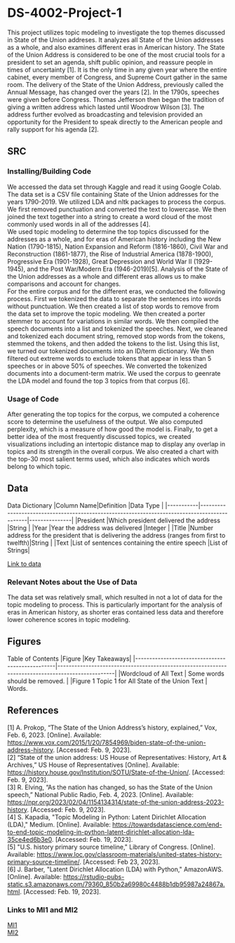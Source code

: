 # DS-4002-Project-1
  This project utilizes topic modeling to investigate the top themes discussed in State of the Union addreses. It analyzes all State of the Union addresses as a whole, and also examines different eras in American history. The State of the Union Address is considered to be one of the most crucial tools for a president to set an agenda, shift public opinion, and reassure people in times of uncertainty [1]. It is the only time in any given year where the entire cabinet, every member of Congress, and Supreme Court gather in the same room. 
  The delivery of the State of the Union Address, previously called the Annual Message, has changed over the years [2]. In the 1790s, speeches were given before Congress. Thomas Jefferson then began the tradition of giving a written address which lasted until Woodrow Wilson [3]. The address further evolved as broadcasting and television provided an opportunity for the President to speak directly to the American people and rally support for his agenda [2]. 

## SRC 
### Installing/Building Code
  We accessed the data set through Kaggle and read it using Google Colab. The data set is a CSV file containing State of the Union addresses for the years 1790-2019. We utilized LDA and nltk packages to process the corpus. 
  We first removed punctuation and converted the text to lowercase. We then joined the text together into a string to create a word cloud of the most commonly used words in all of the addresses [4].  
  We used topic modeling to determine the top topics discussed for the addresses as a whole, and for eras of American history including the New Nation (1790-1815), Nation Expansion and Reform (1816-1860), Civil War and Reconstruction (1861-1877), the Rise of Industrial America (1878-1900), Progressive Era (1901-1928), Great Depression and World War II (1929-1945), and the Post War/Modern Era (1946-2019)[5]. Analysis of the State of the Union addresses as a whole and different eras allows us to make comparisons and account for changes.   
  For the entire corpus and for the different eras, we conducted the following process. First we tokenized the data to separate the sentences into words without punctuation. We then created a list of stop words to remove from the data set to improve the topic modeling. We then created a porter stemmer to account for variations in similar words. We then compiled the speech documents into a list and tokenized the speeches. Next, we cleaned and tokenized each document string, removed stop words from the tokens, stemmed the tokens, and then added the tokens to the list. Using this list, we turned our tokenized documents into an ID/term dictionary. We then filtered out extreme words to exclude tokens that appear in less than 5 speeches or in above 50% of speeches. We converted the tokenized documents into a document-term matrix. We used the corpus to geenrate the LDA model and found the top 3 topics from that corpus [6].  

### Usage of Code

  After generating the top topics for the corpus, we computed a coherence score to determine the usefulness of the output. We also computed perplexity, which is a measure of how good the model is. Finally, to get a better idea of the most frequently discussed topics, we created visualizations including an intertopic distance map to display any overlap in topics and its strength in the overall corpus. We also created a chart with the top-30 most salient terms used, which also indicates which words belong to which topic.  

## Data 

Data Dictionary
|Column Name|Definition                                                                                    |Data Type      | 
|-----------|----------------------------------------------------------------------------------------------|---------------|
|President  |Which president delivered the address                                                         |String         |
|Year       |Year the address was delivered                                                                |Integer        |
|Title      |Number address for the president that is delivering the address (ranges from first to twelfth)|String         |
|Text       |List of sentences containing the entire speech                                                |List of Strings|

[Link to data](Data/state_ofthe_union_texts.csv)

### Relevant Notes about the Use of Data
The data set was relatively small, which resulted in not a lot of data for the topic modeling to process. This is particularly important for the analysis of eras in American history, as shorter eras contained less data and therefore lower coherence scores in topic modeling.

## Figures 
Table of Contents
|Figure     |Key Takeaways| 
|-------------------------------------------------|--------------------------------------------------------------------------------------------------|
|Wordcloud of All Text                            | Some words should be removed.                                                                    |
|Figure 1 Topic 1 for All State of the Union Text | Words.                        

## References
[1] A. Prokop, “The State of the Union Address’s history, explained,” Vox, Feb. 6, 2023. [Online]. Available: https://www.vox.com/2015/1/20/7854969/biden-state-of-the-union-address-history. [Accessed: Feb. 9, 2023].  
[2] “State of the union address: US House of Representatives: History, Art & Archives,” US House of Representatives [Online]. Available: https://history.house.gov/Institution/SOTU/State-of-the-Union/. [Accessed: Feb. 9, 2023].  
[3] R. Elving, “As the nation has changed, so has the State of the Union speech,” National Public Radio, Feb. 4, 2023. [Online]. Available: https://npr.org/2023/02/04/1154134314/state-of-the-union-address-2023-history. [Accessed: Feb. 9, 2023].  
[4] S. Kapadia, "Topic Modeling in Python: Latent Dirichlet Allocation (LDA)," Medium. [Online]. Available: https://towardsdatascience.com/end-to-end-topic-modeling-in-python-latent-dirichlet-allocation-lda-35ce4ed6b3e0. [Accessed: Feb. 19, 2023].  
[5] "U.S. history primary source timeline," Library of Congress. [Online]. Available: https://www.loc.gov/classroom-materials/united-states-history-primary-source-timeline/. [Accessed: Feb 23, 2023].   
[6] J. Barber, "Latent Dirichlet Allocation (LDA) with Python," AmazonAWS. [Online]. Available: https://rstudio-pubs-static.s3.amazonaws.com/79360_850b2a69980c4488b1db95987a24867a.html. [Accessed: Feb. 19, 2023].  

### Links to MI1 and MI2
[MI1](https://docs.google.com/document/d/1-gNGJVQLpVzO9EekcbVrqv9PvzNYCDZYVpXvTuxJwJ8/edit?usp=sharing)  
[MI2](https://docs.google.com/document/d/1PZsgXShXIkSPw3CwpS5JDVV3jropM0ABtoxNYha5uuI/edit?usp=sharing)

